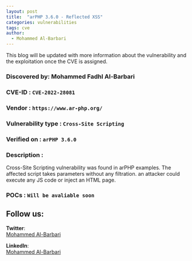 ```yaml
---
layout: post
title:  "arPHP 3.6.0 - Reflected XSS"
categories: vulnerabilities
tags: cve
author:
  - Mohammed Al-Barbari
---
```

  This blog will be updated with more information about the vulnerability and the exploitation once the CVE is assigned.
  
### Discovered by: Mohammed Fadhl Al-Barbari 

### CVE-ID : `CVE-2022-28081`
  
### Vendor : `https://www.ar-php.org/`
  
### Vulnerability type : `Cross-Site Scripting`
  
### Verified on : `arPHP 3.6.0`

  
### Description : 

  Cross-Site Scripting vulnerability was found in arPHP examples. The affected script takes parameters without any filtration. an attacker could execute any JS code or inject an HTML page.
  
###  POCs  : `Will be avaliable soon`
  

## Follow us:
**Twitter**:     
[Mohammed Al-Barbari](https://twitter.com/m4dm0e)

**LinkedIn**:     
[Mohammed Al-Barbari](https://www.linkedin.com/in/albarbari/)


[jekyll-docs]: https://jekyllrb.com/docs/home
[jekyll-gh]:   https://github.com/jekyll/jekyll
[jekyll-talk]: https://talk.jekyllrb.com/
